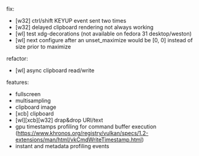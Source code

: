 fix:
- [w32] ctrl/shift KEYUP event sent two times
- [w32] delayed clipboard rendering not always working
- [wl] test xdg-decorations (not available on fedora 31 desktop/weston)
- [wl] next configure after an unset_maximize would be [0, 0] instead of size prior to maximize

refactor:
- [wl] async clipboard read/write

features:
- fullscreen
- multisampling
- clipboard image
- [xcb] clipboard
- [wl][xcb][w32] drap&drop URI/text
- gpu timestamps profiling for command buffer execution (https://www.khronos.org/registry/vulkan/specs/1.2-extensions/man/html/vkCmdWriteTimestamp.html)
- instant and metadata profiling events
